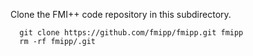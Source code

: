 Clone the FMI++ code repository in this subdirectory.
```
  git clone https://github.com/fmipp/fmipp.git fmipp
  rm -rf fmipp/.git
```
